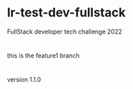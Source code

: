# lr-test-dev-fullstack
FullStack developer tech challenge 2022
#
this is the feature1 branch
#
version 1.1.0

